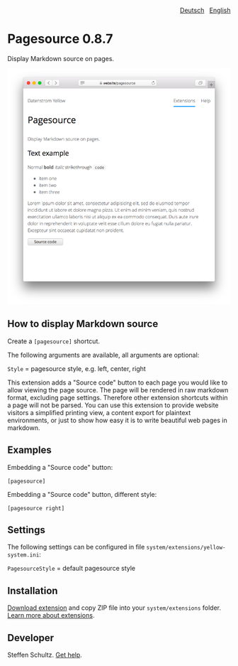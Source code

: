 <p align="right"><a href="README-de.md">Deutsch</a> &nbsp; <a href="README.md">English</a></p>

# Pagesource 0.8.7

Display Markdown source on pages.

<p align="center"><img src="pagesource-screenshot.png?raw=true" alt="Screenshot"></p>

## How to display Markdown source

Create a `[pagesource]` shortcut. 

The following arguments are available, all arguments are optional:

`Style` = pagesource style, e.g. left, center, right

This extension adds a "Source code" button to each page you would like to allow viewing the page source. The page will be rendered in raw markdown format, excluding page settings. Therefore other extension shortcuts within a page will not be parsed. You can use this extension to provide website visitors a simplified printing view, a content export for plaintext environments, or just to show how easy it is to write beautiful web pages in markdown. 

## Examples

Embedding a "Source code" button:

    [pagesource]

Embedding a "Source code" button, different style:

    [pagesource right]

## Settings

The following settings can be configured in file `system/extensions/yellow-system.ini`:

`PagesourceStyle` = default pagesource style

## Installation

[Download extension](https://github.com/datenstrom/yellow-extensions/raw/main/downloads/pagesource.zip) and copy ZIP file into your `system/extensions` folder. [Learn more about extensions](https://github.com/annaesvensson/yellow-update).

## Developer

Steffen Schultz. [Get help](https://datenstrom.se/yellow/help/).
